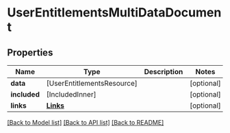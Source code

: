 # UserEntitlementsMultiDataDocument

## Properties
Name | Type | Description | Notes
------------ | ------------- | ------------- | -------------
**data** | [UserEntitlementsResource] |  | [optional] 
**included** | [IncludedInner] |  | [optional] 
**links** | [**Links**](Links.md) |  | [optional] 

[[Back to Model list]](../README.md#documentation-for-models) [[Back to API list]](../README.md#documentation-for-api-endpoints) [[Back to README]](../README.md)


